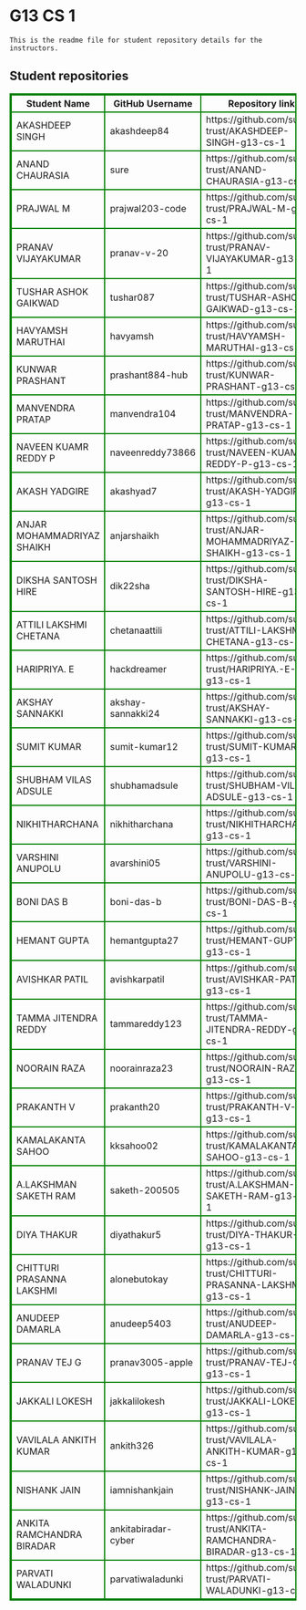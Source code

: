 # G13 CS 1
    This is the readme file for student repository details for the instructors.
## Student repositories 
<table style="border : 2px solid green; width:100%;">
<tr >
<th style="border : 2px solid green;">Student Name</th>
<th style="border : 2px solid green;">GitHub Username</th>
<th style="border : 2px solid green;">Repository link</th>
</tr>
<tr style="border : 2px solid green;">
<td style="border : 2px solid green;">AKASHDEEP SINGH</td> 

<td style="border : 2px solid green;">akashdeep84</td> 

<td style="border : 2px solid green;">https://github.com/sure-trust/AKASHDEEP-SINGH-g13-cs-1</td> 
</tr>

<tr style="border : 2px solid green;">
<td style="border : 2px solid green;">ANAND CHAURASIA</td> 

<td style="border : 2px solid green;">sure</td> 

<td style="border : 2px solid green;">https://github.com/sure-trust/ANAND-CHAURASIA-g13-cs-1</td> 
</tr>

<tr style="border : 2px solid green;">
<td style="border : 2px solid green;">PRAJWAL M</td> 

<td style="border : 2px solid green;">prajwal203-code</td> 

<td style="border : 2px solid green;">https://github.com/sure-trust/PRAJWAL-M-g13-cs-1</td> 
</tr>

<tr style="border : 2px solid green;">
<td style="border : 2px solid green;">PRANAV VIJAYAKUMAR</td> 

<td style="border : 2px solid green;">pranav-v-20</td> 

<td style="border : 2px solid green;">https://github.com/sure-trust/PRANAV-VIJAYAKUMAR-g13-cs-1</td> 
</tr>

<tr style="border : 2px solid green;">
<td style="border : 2px solid green;">TUSHAR ASHOK GAIKWAD</td> 

<td style="border : 2px solid green;">tushar087</td> 

<td style="border : 2px solid green;">https://github.com/sure-trust/TUSHAR-ASHOK-GAIKWAD-g13-cs-1</td> 
</tr>

<tr style="border : 2px solid green;">
<td style="border : 2px solid green;">HAVYAMSH MARUTHAI</td> 

<td style="border : 2px solid green;">havyamsh</td> 

<td style="border : 2px solid green;">https://github.com/sure-trust/HAVYAMSH-MARUTHAI-g13-cs-1</td> 
</tr>

<tr style="border : 2px solid green;">
<td style="border : 2px solid green;">KUNWAR PRASHANT</td> 

<td style="border : 2px solid green;">prashant884-hub</td> 

<td style="border : 2px solid green;">https://github.com/sure-trust/KUNWAR-PRASHANT-g13-cs-1</td> 
</tr>

<tr style="border : 2px solid green;">
<td style="border : 2px solid green;">MANVENDRA PRATAP</td> 

<td style="border : 2px solid green;">manvendra104</td> 

<td style="border : 2px solid green;">https://github.com/sure-trust/MANVENDRA-PRATAP-g13-cs-1</td> 
</tr>

<tr style="border : 2px solid green;">
<td style="border : 2px solid green;">NAVEEN KUAMR REDDY P</td> 

<td style="border : 2px solid green;">naveenreddy73866</td> 

<td style="border : 2px solid green;">https://github.com/sure-trust/NAVEEN-KUAMR-REDDY-P-g13-cs-1</td> 
</tr>

<tr style="border : 2px solid green;">
<td style="border : 2px solid green;">AKASH YADGIRE</td> 

<td style="border : 2px solid green;">akashyad7</td> 

<td style="border : 2px solid green;">https://github.com/sure-trust/AKASH-YADGIRE-g13-cs-1</td> 
</tr>

<tr style="border : 2px solid green;">
<td style="border : 2px solid green;">ANJAR MOHAMMADRIYAZ SHAIKH</td> 

<td style="border : 2px solid green;">anjarshaikh</td> 

<td style="border : 2px solid green;">https://github.com/sure-trust/ANJAR-MOHAMMADRIYAZ-SHAIKH-g13-cs-1</td> 
</tr>

<tr style="border : 2px solid green;">
<td style="border : 2px solid green;">DIKSHA SANTOSH HIRE</td> 

<td style="border : 2px solid green;">dik22sha</td> 

<td style="border : 2px solid green;">https://github.com/sure-trust/DIKSHA-SANTOSH-HIRE-g13-cs-1</td> 
</tr>

<tr style="border : 2px solid green;">
<td style="border : 2px solid green;">ATTILI LAKSHMI CHETANA</td> 

<td style="border : 2px solid green;">chetanaattili</td> 

<td style="border : 2px solid green;">https://github.com/sure-trust/ATTILI-LAKSHMI-CHETANA-g13-cs-1</td> 
</tr>

<tr style="border : 2px solid green;">
<td style="border : 2px solid green;">HARIPRIYA. E</td> 

<td style="border : 2px solid green;">hackdreamer</td> 

<td style="border : 2px solid green;">https://github.com/sure-trust/HARIPRIYA.-E-g13-cs-1</td> 
</tr>

<tr style="border : 2px solid green;">
<td style="border : 2px solid green;">AKSHAY SANNAKKI</td> 

<td style="border : 2px solid green;">akshay-sannakki24</td> 

<td style="border : 2px solid green;">https://github.com/sure-trust/AKSHAY-SANNAKKI-g13-cs-1</td> 
</tr>

<tr style="border : 2px solid green;">
<td style="border : 2px solid green;">SUMIT KUMAR</td> 

<td style="border : 2px solid green;">sumit-kumar12</td> 

<td style="border : 2px solid green;">https://github.com/sure-trust/SUMIT-KUMAR-g13-cs-1</td> 
</tr>

<tr style="border : 2px solid green;">
<td style="border : 2px solid green;">SHUBHAM VILAS ADSULE</td> 

<td style="border : 2px solid green;">shubhamadsule</td> 

<td style="border : 2px solid green;">https://github.com/sure-trust/SHUBHAM-VILAS-ADSULE-g13-cs-1</td> 
</tr>

<tr style="border : 2px solid green;">
<td style="border : 2px solid green;">NIKHITHARCHANA</td> 

<td style="border : 2px solid green;">nikhitharchana</td> 

<td style="border : 2px solid green;">https://github.com/sure-trust/NIKHITHARCHANA-g13-cs-1</td> 
</tr>

<tr style="border : 2px solid green;">
<td style="border : 2px solid green;">VARSHINI ANUPOLU</td> 

<td style="border : 2px solid green;">avarshini05</td> 

<td style="border : 2px solid green;">https://github.com/sure-trust/VARSHINI-ANUPOLU-g13-cs-1</td> 
</tr>

<tr style="border : 2px solid green;">
<td style="border : 2px solid green;">BONI DAS B</td> 

<td style="border : 2px solid green;">boni-das-b</td> 

<td style="border : 2px solid green;">https://github.com/sure-trust/BONI-DAS-B-g13-cs-1</td> 
</tr>

<tr style="border : 2px solid green;">
<td style="border : 2px solid green;">HEMANT GUPTA</td> 

<td style="border : 2px solid green;">hemantgupta27</td> 

<td style="border : 2px solid green;">https://github.com/sure-trust/HEMANT-GUPTA-g13-cs-1</td> 
</tr>

<tr style="border : 2px solid green;">
<td style="border : 2px solid green;">AVISHKAR PATIL</td> 

<td style="border : 2px solid green;">avishkarpatil</td> 

<td style="border : 2px solid green;">https://github.com/sure-trust/AVISHKAR-PATIL-g13-cs-1</td> 
</tr>

<tr style="border : 2px solid green;">
<td style="border : 2px solid green;">TAMMA JITENDRA REDDY</td> 

<td style="border : 2px solid green;">tammareddy123</td> 

<td style="border : 2px solid green;">https://github.com/sure-trust/TAMMA-JITENDRA-REDDY-g13-cs-1</td> 
</tr>

<tr style="border : 2px solid green;">
<td style="border : 2px solid green;">NOORAIN RAZA</td> 

<td style="border : 2px solid green;">noorainraza23</td> 

<td style="border : 2px solid green;">https://github.com/sure-trust/NOORAIN-RAZA-g13-cs-1</td> 
</tr>

<tr style="border : 2px solid green;">
<td style="border : 2px solid green;">PRAKANTH V</td> 

<td style="border : 2px solid green;">prakanth20</td> 

<td style="border : 2px solid green;">https://github.com/sure-trust/PRAKANTH-V-g13-cs-1</td> 
</tr>

<tr style="border : 2px solid green;">
<td style="border : 2px solid green;">KAMALAKANTA SAHOO</td> 

<td style="border : 2px solid green;">kksahoo02</td> 

<td style="border : 2px solid green;">https://github.com/sure-trust/KAMALAKANTA-SAHOO-g13-cs-1</td> 
</tr>

<tr style="border : 2px solid green;">
<td style="border : 2px solid green;">A.LAKSHMAN SAKETH RAM</td> 

<td style="border : 2px solid green;">saketh-200505</td> 

<td style="border : 2px solid green;">https://github.com/sure-trust/A.LAKSHMAN-SAKETH-RAM-g13-cs-1</td> 
</tr>

<tr style="border : 2px solid green;">
<td style="border : 2px solid green;">DIYA THAKUR</td> 

<td style="border : 2px solid green;">diyathakur5</td> 

<td style="border : 2px solid green;">https://github.com/sure-trust/DIYA-THAKUR-g13-cs-1</td> 
</tr>

<tr style="border : 2px solid green;">
<td style="border : 2px solid green;">CHITTURI PRASANNA LAKSHMI</td> 

<td style="border : 2px solid green;">alonebutokay</td> 

<td style="border : 2px solid green;">https://github.com/sure-trust/CHITTURI-PRASANNA-LAKSHMI-g13-cs-1</td> 
</tr>

<tr style="border : 2px solid green;">
<td style="border : 2px solid green;">ANUDEEP DAMARLA</td> 

<td style="border : 2px solid green;">anudeep5403</td> 

<td style="border : 2px solid green;">https://github.com/sure-trust/ANUDEEP-DAMARLA-g13-cs-1</td> 
</tr>

<tr style="border : 2px solid green;">
<td style="border : 2px solid green;">PRANAV TEJ G</td> 

<td style="border : 2px solid green;">pranav3005-apple</td> 

<td style="border : 2px solid green;">https://github.com/sure-trust/PRANAV-TEJ-G-g13-cs-1</td> 
</tr>

<tr style="border : 2px solid green;">
<td style="border : 2px solid green;">JAKKALI LOKESH</td> 

<td style="border : 2px solid green;">jakkalilokesh</td> 

<td style="border : 2px solid green;">https://github.com/sure-trust/JAKKALI-LOKESH-g13-cs-1</td> 
</tr>

<tr style="border : 2px solid green;">
<td style="border : 2px solid green;">VAVILALA ANKITH KUMAR</td> 

<td style="border : 2px solid green;">ankith326</td> 

<td style="border : 2px solid green;">https://github.com/sure-trust/VAVILALA-ANKITH-KUMAR-g13-cs-1</td> 
</tr>

<tr style="border : 2px solid green;">
<td style="border : 2px solid green;">NISHANK JAIN</td> 

<td style="border : 2px solid green;">iamnishankjain</td> 

<td style="border : 2px solid green;">https://github.com/sure-trust/NISHANK-JAIN-g13-cs-1</td> 
</tr>

<tr style="border : 2px solid green;">
<td style="border : 2px solid green;">ANKITA RAMCHANDRA BIRADAR</td> 

<td style="border : 2px solid green;">ankitabiradar-cyber</td> 

<td style="border : 2px solid green;">https://github.com/sure-trust/ANKITA-RAMCHANDRA-BIRADAR-g13-cs-1</td> 
</tr>

<tr style="border : 2px solid green;">
<td style="border : 2px solid green;">PARVATI WALADUNKI</td> 

<td style="border : 2px solid green;">parvatiwaladunki</td> 

<td style="border : 2px solid green;">https://github.com/sure-trust/PARVATI-WALADUNKI-g13-cs-1</td> 
</tr>
